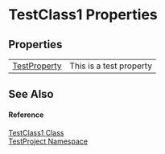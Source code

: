 # TestClass1 Properties




## Properties
<table>
<tr>
<td><a href="P_TestProject_TestClass1_TestProperty">TestProperty</a></td>
<td>This is a test property</td>
</tr>
</table>

## See Also


#### Reference
<a href="T_TestProject_TestClass1">TestClass1 Class</a>  
<a href="N_TestProject">TestProject Namespace</a>  
